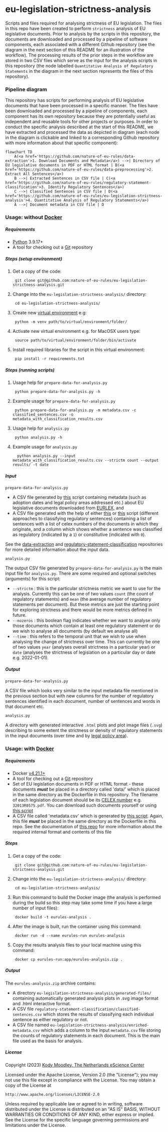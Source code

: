 # eu-legislation-strictness-analysis
Scripts and files required for analysing strictness of EU legislation. The files in this repo have been created to perform ``strictness`` analysis of EU legislative documents. Prior to analysis by the scripts in this repository, the documents are downloaded and processed by a pipeline of software components, each associated with a different Github repository (see the diagram in the next section of this README for an illustration of the workflow). The processing results of the prior steps in the workflow are stored in two CSV files which serve as the input for the analysis scripts in this repository (the node labelled ``Quantitative Analysis of Regulatory Statements`` in the diagram in the next section represents the files of this repository).

### Pipeline diagram

This repository has scripts for performing analysis of EU legislative documents that have been processed in a specific manner. The files have been downloaded and processed by a pipeline of components, each component has its own repository because they are potentially useful as independent and reusable tools for other projects or purposes. In order to conduct the specific analysis described at the start of this README, we have extracted and processed the data as depicted in diagram (each node in the diagram is clickable and linked to a corresponding Github repository with more information about that specific component):

```mermaid
flowchart TD
    A(<a href='https://github.com/nature-of-eu-rules/data-extraction'>1. Download Documents and Metadata</a>) -->| Directory of EU legislative documents in PDF or HTML format | B(<a href='https://github.com/nature-of-eu-rules/data-preprocessing'>2. Extract All Sentences</a>)
    B -->| Extracted Sentences in CSV file | C(<a href='https://github.com/nature-of-eu-rules/regulatory-statement-classification'>3. Identify Regulatory Sentences</a>)
    C -->| Classified Sentences in CSV file | D(<a href='https://github.com/nature-of-eu-rules/eu-legislation-strictness-analysis'>4. Quantitative Analysis of Regulatory Statements</a>)
    A -->| Document metadata in CSV file | D
```

### Usage: without [Docker](https://www.docker.com/)

##### Requirements
+ [Python](https://www.python.org/downloads/) 3.9.17+
+ A tool for checking out a [Git](http://git-scm.com/) repository

##### Steps (setup environment)

1. Get a copy of the code:

        git clone git@github.com:nature-of-eu-rules/eu-legislation-strictness-analysis.git
    
2. Change into the `eu-legislation-strictness-analysis/` directory:

        cd eu-legislation-strictness-analysis/
    
3. Create new [virtual environment](https://docs.python.org/3/library/venv.html) e.g:

        python -m venv path/to/virtual/environment/folder/
       
4. Activate new virtual environment e.g. for MacOSX users type: 

        source path/to/virtual/environment/folder/bin/activate
        
5. Install required libraries for the script in this virtual environment:

        pip install -r requirements.txt

##### Steps (running scripts)

1. Usage help for ```prepare-data-for-analysis.py```

        python prepare-data-for-analysis.py -h

2. Example usage for ```prepare-data-for-analysis.py```

        python prepare-data-for-analysis.py -m metadata.csv -c classified_sentences.csv -o metadata_with_classification_results.csv

3. Usage help for ```analysis.py```

        python analysis.py -h

4. Example usage for ```analysis.py```

         python analysis.py --input metadata_with_classification_results.csv --strictm count --output results/ -t date

##### Input

```prepare-data-for-analysis.py```

+ A CSV file generated by [this](https://github.com/nature-of-eu-rules/data-extraction/blob/main/eu_rules_metadata_extractor.py) script containing metadata (such as adoption dates and legal policy areas addressed etc.) about EU legislative documents downloaded from [EURLEX](https://eur-lex.europa.eu/), and
+ A CSV file generated with the help of either [this](https://github.com/nature-of-eu-rules/regulatory-statement-classification/blob/main/classify_text_with_inlegal_bert_xgboost.py) or [this](https://github.com/nature-of-eu-rules/regulatory-statement-classification/blob/main/rule-based-classification.py) script (different approaches to classifying regulatory sentences) containing a list of sentences with a list of celex numbers of the documents in which they originate, and a column which shows whether a sentence was classified as regulatory (indicated by a `1`) or constitutive (indicated with `0`). 

See the [data-extraction](https://github.com/nature-of-eu-rules/data-extraction) and [regulatory-statement-classification](https://github.com/nature-of-eu-rules/regulatory-statement-classification) repositories for more detailed information about the input data.

```analysis.py```

The output CSV file generated by ```prepare-data-for-analysis.py``` is the main input file for ```analysis.py```. There are some required and optional switches (arguments) for this script:

+ ```--strictm``` : this is the particular strictness metric we want to use for the analysis. Currently this can be one of two values ```count``` (the count of regulatory statements) and ```mean``` (the average number of regulatory statements per document). But these metrics are just the starting point for exploring strictness and there would be more metrics defined in future.
+ ```--nozeros``` : this boolean flag indicates whether we want to analyse only those documents which contain at least one regulatory statement or do we wish to analyse all documents (by default we analyse all)
+ ```--time``` : this refers to the temporal unit that we wish to use when analysing the change of strictness over time. This can currently be one of two values ```year``` (analyses overall strictness in a particular year) or ```date``` (analyses the strictness of legislation on a particular day or date e.g. 2022-01-01). 

##### Output

```prepare-data-for-analysis.py```

A CSV file which looks very similar to the input metadata file mentioned in the previous section but with new columns for the number of regulatory sentences identified in each document, number of sentences and words in that document etc.

```analysis.py```

A directory with generated interactive ```.html``` plots and plot image files (```.svg```) describing to some extent the strictness or density of regulatory statements in the input documents (over time and by [legal policy area](https://eur-lex.europa.eu/browse/directories/legislation.html)).

### Usage: with [Docker](https://www.docker.com/)

##### Requirements
+ Docker [v4.21.1+](https://www.docker.com/get-started/)
+ A tool for checking out a [Git](http://git-scm.com/) repository
+ Set of EU legislation documents in PDF or HTML format - these documents ***must*** be placed in a directory called 'data/' which is placed in the same directory as the Dockerfile in this repository. The filename of each legislation document should be its [CELEX number](https://eur-lex.europa.eu/content/help/eurlex-content/celex-number.html) e.g. ``32013R0575.pdf``. You can download such documents yourself or using [this script](https://github.com/nature-of-eu-rules/data-extraction/blob/main/eu_rules_fulltext_extractor.py)
+ A CSV file called 'metadata.csv' which is generated by [this script](https://github.com/nature-of-eu-rules/data-extraction/blob/main/eu_rules_metadata_extractor.py). Again, this file ***must*** be placed in the same directory as the Dockerfile in this repo. See the documentation of [this repo](https://github.com/nature-of-eu-rules/data-extraction) for more information about the required internal format and contents of this file

##### Steps

1. Get a copy of the code:

        git clone git@github.com:nature-of-eu-rules/eu-legislation-strictness-analysis.git
    
2. Change into the `eu-legislation-strictness-analysis/` directory:

        cd eu-legislation-strictness-analysis/

3. Run this command to build the Docker image (the analysis is performed during the build so this step may take some time if you have a large number of input files):

        docker build -t eurules-analysis .

4. After the image is built, run the container using this command:

        docker run -d --name eurules-run eurules-analysis

5. Copy the results analysis files to your local machine using this command:

        docker cp eurules-run:app/eurules-analysis.zip .

##### Output

The ``eurules-analysis.zip`` archive contains:

+ A directory ``eu-legislation-strictness-analysis/generated-files/`` containing automatically generated analysis plots in .svg image format and .html interactive format.
+ A CSV file ``regulatory-statement-classification/classified-sentences.csv`` which stores the results of classifying each individual sentence as either regulatory or not.
+ A CSV file named ``eu-legislation-strictness-analysis/enriched-metadata.csv`` which adds a column to the input ``metadata.csv`` file storing the counts of regulatory statements in each document. This is the main file used as the basis for analysis.

##### License

Copyright (2023) [Kody Moodley, The Netherlands eScience Center](https://www.esciencecenter.nl/team/dr-kody-moodley/)

Licensed under the Apache License, Version 2.0 (the "License");
you may not use this file except in compliance with the License.
You may obtain a copy of the License at

    http://www.apache.org/licenses/LICENSE-2.0

Unless required by applicable law or agreed to in writing, software
distributed under the License is distributed on an "AS IS" BASIS,
WITHOUT WARRANTIES OR CONDITIONS OF ANY KIND, either express or implied.
See the License for the specific language governing permissions and
limitations under the License.